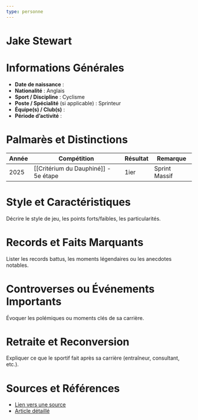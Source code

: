 ```yaml
---
type: personne
---
```


# Jake Stewart

# Informations Générales
- **Date de naissance** :  
- **Nationalité** : Anglais
- **Sport / Discipline** : Cyclisme
- **Poste / Spécialité** (si applicable) :  Sprinteur
- **Équipe(s) / Club(s)** :  
- **Période d’activité** :  

# Palmarès et Distinctions
| Année | Compétition                          | Résultat | Remarque      |
| ----- | ------------------------------------ | -------- | ------------- |
| 2025  | [[Critérium du Dauphiné]] - 5e étape | 1ier     | Sprint Massif |

# Style et Caractéristiques
Décrire le style de jeu, les points forts/faibles, les particularités.

# Records et Faits Marquants
Lister les records battus, les moments légendaires ou les anecdotes notables.

# Controverses ou Événements Importants
Évoquer les polémiques ou moments clés de sa carrière.

# Retraite et Reconversion
Expliquer ce que le sportif fait après sa carrière (entraîneur, consultant, etc.).

# Sources et Références
- [Lien vers une source](#)
- [Article détaillé](#)
